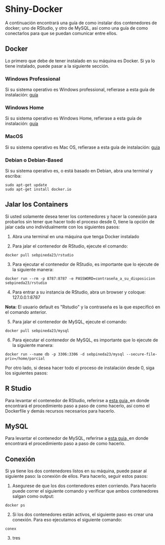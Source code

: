 # Shiny-Docker
A continuación encontrará una guía de como instalar dos contenedores de docker; uno de RStudio, y otro de MySQL, así como una guía de como conectarlos para que se puedan comunicar entre ellos.

## Docker

Lo primero que debe de tener instalado en su máquina es Docker. Si ya lo tiene instalado, puede pasar a la siguiente sección.

### Windows Professional

Si su sistema operativo es Windows professional, refierase a esta guía de instalación: [guía](https://docs.docker.com/docker-for-windows/)

### Windows Home

Si su sistema operativo es Windows Home, refierase a esta guía de instalación: [guía](https://docs.docker.com/docker-for-windows/install-windows-home/)

### MacOS

Si su sistema operativo es Mac OS, refierase a esta guía de instalación: [guia](https://docs.docker.com/docker-for-mac/install/)

### Debian o Debian-Based

Si su sistema operativo es, o está basado en Debian, abra una terminal y escriba:

````
sudo apt-get update
sudo apt-get install docker.io
````

## Jalar los Containers

Si usted solamente desea tener los contenedores y hacer la conexión para probarlos sin tener que hacer todo el proceso desde 0, tiene la opción de jalar cada uno individualmente con los siguientes pasos:

1. Abra una terminal en una máquina que tenga Docker instalado

2. Para jalar el contenedor de RStudio, ejecute el comando:

```
docker pull sebpineda23/rstudio
```

3. Para ejecutar el contenedor de RStudio, es importante que lo ejecute de la siguiente manera:

````
docker run --rm -p 8787:8787 -e PASSWORD=contraseña_a_su_disposicion sebpineda23/rstudio
````

4. Para entrar a su instancia de RStudio, abra un browser y coloque: 127.0.0.1:8787

**Nota:** El usuario default es "Rstudio" y la contraseña es la que especificó en el comando anterior.

5. Para jalar el contenedor de MySQL, ejecute el comando:

````
docker pull sebpineda23/mysql
````
6. Para ejecutar el contenedor de MySQL, es importante que lo ejecute de la siguiente manera:

````
docker run --name db -p 3306:3306 -d sebpineda23/mysql --secure-file-priv=/home/parcial
````
Por otro lado, si desea hacer todo el proceso de instalación desde 0, siga los siguientes pasos:

## R Studio

Para levantar el contenedor de RStudio, referirse a [esta guia, ](https://github.com/RicardoPineda2301/Shiny-Docker/tree/master/RStudio) en donde encontrará el procedimiento paso a paso de como hacerlo, así como el Dockerfile y demás recursos necesarios para hacerlo.

## MySQL

Para levantar el contenedor de MySQL, referirse a [esta guia, ](https://github.com/RicardoPineda2301/Shiny-Docker/tree/master/MySQL) en donde encontrará el procedimiento paso a paso de como hacerlo.

## Conexión

Si ya tiene los dos contenedores listos en su máquina, puede pasar al siguiente paso: la conexión de ellos. Para hacerlo, seguir estos pasos:

1. Asegurese de que los dos contenedores esten corriendo. Para hacerlo puede correr el siguiente comando y verificar que ambos contenedores salgan como output:

````
docker ps
````

2. Si los dos contenedores están activos, el siguiente paso es crear una conexión. Para eso ejecutamos el siguiente comando:

````
conex
````

3. tres
